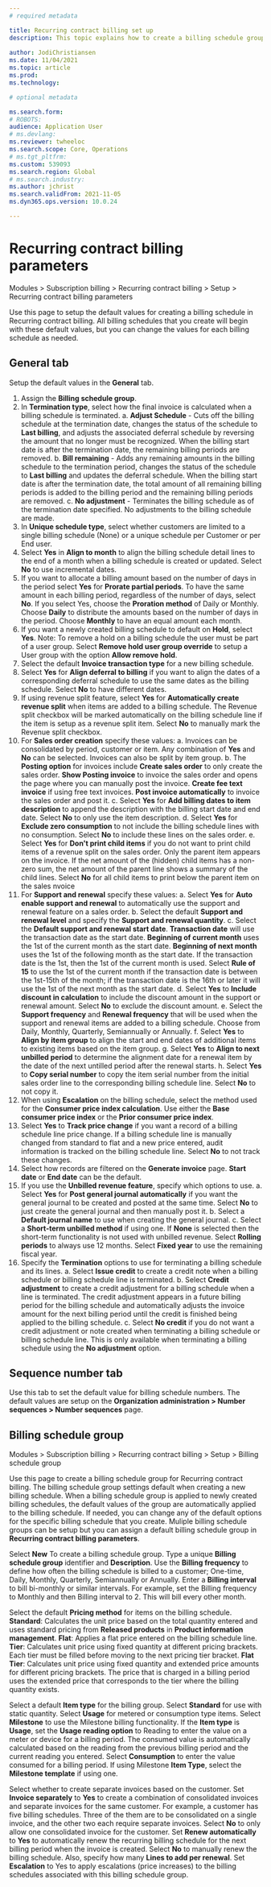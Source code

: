 ```yaml
---
# required metadata

title: Recurring contract billing set up
description: This topic explains how to create a billing schedule group for Recurring contract billing. The billing schedule group has all the default settings that apply to billing schedules that are associated with the group. 
  
author: JodiChristiansen
ms.date: 11/04/2021
ms.topic: article
ms.prod: 
ms.technology: 

# optional metadata

ms.search.form:  
# ROBOTS: 
audience: Application User
# ms.devlang: 
ms.reviewer: twheeloc
ms.search.scope: Core, Operations
# ms.tgt_pltfrm: 
ms.custom: 539093
ms.search.region: Global
# ms.search.industry: 
ms.author: jchrist
ms.search.validFrom: 2021-11-05
ms.dyn365.ops.version: 10.0.24

---
```


# Recurring contract billing parameters

Modules > Subscription billing > Recurring contract billing > Setup > Recurring contract billing parameters

Use this page to setup the default values for creating a billing schedule in Recurring contract billing. All billing schedules that you create will begin with these default values, but you can change the values for each billing schedule as needed. 

## General tab

Setup the default values in the **General** tab.
1. Assign the **Billing schedule group**.
2. In **Termination type**, select how the final invoice is calculated when a billing schedule is terminated. 
   a. **Adjust Schedule** - Cuts off the billing schedule at the termination date, changes the status of the schedule to **Last billing**, and adjusts the associated deferral schedule by reversing the amount that no longer must be recognized. When the billing start date is after the termination date, the remaining billing periods are removed.
   b. **Bill remaining** - Adds any remaining amounts in the billing schedule to the termination period, changes the status of the schedule to **Last billing** and updates the deferral schedule. When the billing start date is after the termination date, the total amount of all remaining billing periods is added to the billing period and the remaining billing periods are removed.
   c. **No adjustment** - Terminates the billing schedule as of the termination date specified. No adjustments to the billing schedule are made. 
3. In **Unique schedule type**, select whether customers are limited to a single billing schedule (None) or a unique schedule per Customer or per End user. 
4. Select **Yes** in **Align to month** to align the billing schedule detail lines to the end of a month when a billing schedule is created or updated. Select **No** to use incremental dates. 
5. If you want to allocate a billing amount based on the number of days in the period select **Yes** for **Prorate partial periods**. To have the same amount in each billing period, regardless of the number of days, select **No**. If you select Yes, choose the **Proration method** of Daily or Monthly. Choose **Daily** to distribute the amounts based on the number of days in the period. Choose **Monthly** to have an equal amount each month. 
6. If you want a newly created billing schedule to default on **Hold**, select **Yes**. 
    Note: To remove a hold on a billing schedule the user must be part of a user group.   Select **Remove hold user group override** to setup a User group with the option **Allow remove hold**. 
7. Select the default **Invoice transaction type** for a new billing schedule. 
8. Select **Yes** for **Align deferral to billing** if you want to align the dates of a corresponding deferral schedule to use the same dates as the billing schedule. Select **No** to have different dates. 
9. If using revenue split feature, select **Yes** for **Automatically create revenue split** when items are added to a billing schedule. The Revenue split checkbox will be marked automatically on the billing schedule line if the item is setup as a revenue split item. Select **No** to manually mark the Revenue split checkbox.
10. For **Sales order creation** specify these values:
    a. Invoices can be consolidated by period, customer or item. Any combination of **Yes** and **No** can be selected. Invoices can also be split by item group. 
    b. The **Posting option** for invoices include **Create sales order** to only create the sales order. **Show Posting invoice** to invoice the sales order and opens the page where you can manually post the invoice. **Create fee text invoice** if using free text invoices. **Post invoice automatically** to invoice the sales order and post it. 
    c. Select **Yes** for **Add billing dates to item description** to append the description with the billing start date and end date. Select **No** to only use the item description. 
    d. Select **Yes** for **Exclude zero consumption** to not include the billing schedule lines with no consumption. Select **No** to include these lines on the sales order.
    e. Select **Yes** for **Don't print child items** if you do not want to print child items of a revenue split on the sales order. Only the parent item appears on the invoice. If the net amount of the (hidden) child items has a non-zero sum, the net amount of the parent line shows a summary of the child lines. Select **No** for all child items to print below the parent item on the sales nvoice
11. For **Support and renewal** specify these values:
    a. Select **Yes** for **Auto enable support and renewal** to automatically use the support and renewal feature on a sales order.
    b. Select the default **Support and renewal level** and specify the **Support and renewal quantity**. 
    c. Select the **Default support and renewal start date**. **Transaction date** will use the transaction date as the start date. **Beginning of current month** uses the 1st  of the current month as the start date. **Beginning of next month** uses the 1st of the following month as the start date. If the transaction date is the 1st, then the 1st of the current month is used. Select **Rule of 15** to use the 1st of the current month if the transaction date is between the 1st-15th of the month; if the transaction date is the 16th or later it will use the 1st of the next month as the start date. 
    d. Select **Yes** to **Include discount in calculation** to include the discount amount in the support or renewal amount. Select **No** to exclude the discount amount.
    e. Select the **Support frequency** and **Renewal frequency** that will be used when the support and renewal items are added to a billing schedule. Choose from Daily, Monthly, Quarterly, Semiannually or Annually. 
    f. Select **Yes** to **Align by item group** to align the start and end dates of additional items to existing items based on the item group. 
    g. Select **Yes** to **Align to next unbilled period** to determine the alignment date for a renewal item by the date of the next untilled period after the renewal starts. 
    h. Select **Yes** to **Copy serial number** to copy the item serial number from the initial sales order line to the corresponding billing schedule line. Select **No** to not copy it. 
12. When using **Escalation** on the billing schedule, select the method used for the **Consumer price index calculation**. Use either the **Base consumer price index** or the **Prior consumer price index**. 
13. Select **Yes** to **Track price change** if you want a record of a billing schedule line price change. If a billing schedule line is manually changed from standard to flat and a new price entered, audit information is tracked on the billing schedule line. Select **No** to not track these changes. 
14. Select how records are filtered on the **Generate invoice** page. **Start date** or **End date** can be the default. 
15. If you use the **Unbilled revenue feature**, specify which options to use. 
    a. Select **Yes** for **Post general journal automatically** if you want the general journal to be created and posted at the same time. Select **No** to just create the general journal and then manually post it. 
    b. Select a **Default journal name** to use when creating the general journal. 
    c. Select a **Short-term unbilled method** if using one. If **None** is selected then the short-term functionality is not used with unbilled revenue. Select **Rolling periods** to always use 12 months. Select **Fixed year** to use the remaining fiscal year.
 16. Specify the **Termination** options to use for terminating a billing schedule and its lines. 
     a. Select **Issue credit** to create a credit note when a billing schedule or billing schedule line is terminated. 
     b. Select **Credit adjustment** to create a credit adjustment for a billing schedule when a line is terminated. The credit adjustment appears in a future billing period for the billing schedule and automatically adjusts the invoice amount for the next billing period until the credit is finished being applied to the billing schedule. 
     c. Select **No credit** if you do not want a credit adjustment or note created when terminating a billing schedule or billing schedule line. This is only available when terminating a billing schedule using the **No adjustment** option. 
 
## Sequence number tab

Use this tab to set the default value for billing schedule numbers. The default values are setup on the **Organization administration > Number sequences > Number sequences** page.

## Billing schedule group

Modules > Subscription billing > Recurring contract billing > Setup > Billing schedule group

Use this page to create a billing schedule group for Recurring contract billing. The billing schedule group settings default when creating a new billing schedule. When a billing schedule group is applied to newly created billing schedules, the default values of the group are automatically applied to the billing schedule. If needed, you can change any of the default options for the specific billing schedule that you create. Muliple billing schedule groups can be setup but you can assign a default billing schedule group in **Recurring contract billing parameters**.
 
Select **New** To create a billing schedule group. Type a unique **Billing schedule group** identifier and **Description**. Use the **Billing frequency**  to define how often the billing schedule is billed to a customer; One-time, Daily, Monthly, Quarterly, Semiannually or Annually. Enter a **Billing interval** to bill bi-monthly or similar intervals. For example, set the Billing frequency to Monthly and then Billing interval to 2. This will bill every other month. 

Select the default **Pricing method** for items on the billing schedule. 
  **Standard**: Calculates the unit price based on the total quantity entered and uses standard pricing from **Released products** in **Product information management**.
  **Flat**: Applies a flat price entered on the billing schedule line. 
  **Tier**: Calculates unit price using fixed quantity at different pricing brackets. Each tier must be filled before moving to the next pricing tier bracket. 
  **Flat Tier**: Calculates unit price using fixed quantity and extended price amounts for different pricing brackets. The price that is charged in a billing period uses the extended price that corresponds to the tier where the billing quantity exists. 

Select a default **Item type** for the billing group. Select **Standard** for use with static quantity. Select **Usage** for metered or consumption type items. Select **Milestone** to use the Milestone billing functionality. If the **Item type** is **Usage**, set the **Usage reading option** to Reading to enter the value on a meter or device for a billing period. The consumed value is automatically calculated based on the reading from the previous billing period and the current reading you entered. Select **Consumption** to enter the value consumed for a billing period. If using Milestone **Item Type**,  select the **Milestone template** if using one.

Select whether to create separate invoices based on the customer. Set **Invoice separately** to **Yes** to create a combination of consolidated invoices and separate invoices for the same customer. For example, a customer has five billing schedules. Three of the them are to be consolidated on a single invoice, and the other two each require separate invoices. Select **No** to only allow one consolidated invoice for the customer. Set **Renew automatically** to **Yes** to automatically renew the recurring billing schedule for the next billing period when the invoice is created. Select **No** to manually renew the billing schedule.  Also, specify how many **Lines to add per renewal**. Set **Escalation** to Yes to apply escalations (price increases) to the billing schedules associated with this billing schedule group.






